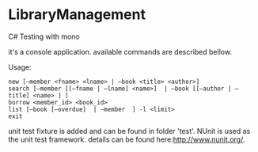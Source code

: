 # LibraryManagement
C# Testing with mono


it's a console application. available commands are described bellow.

Usage:
```
new [—member <fname> <lname> | —book <title> <author>]
search [—member [[—fname | —lname] <name>]  | —book [[—author | —title] <name> ] ]
borrow <member_id> <book_id>
list [—book [—overdue]  | —member  ] -l <limit>
exit
```
unit test fixture is added and can be found in folder 'test'. NUnit is used as the unit test framework.
details can be found here:http://www.nunit.org/.

